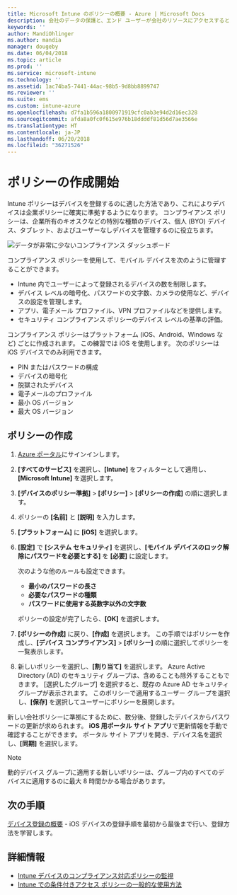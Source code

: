 ```yaml
---
title: Microsoft Intune のポリシーの概要 - Azure | Microsoft Docs
description: 会社のデータの保護と、エンド ユーザーが会社のリソースにアクセスするときに使用するデバイスの管理に役立つポリシーを作成します。 次に、グループにポリシーを割り当てます。
keywords: ''
author: MandiOhlinger
ms.author: mandia
manager: dougeby
ms.date: 06/04/2018
ms.topic: article
ms.prod: ''
ms.service: microsoft-intune
ms.technology: ''
ms.assetid: 1ac74ba5-7441-44ac-98b5-9d8bb8899747
ms.reviewer: ''
ms.suite: ems
ms.custom: intune-azure
ms.openlocfilehash: d7fa1b596a1800971919cfc0ab3e94d2d16ec328
ms.sourcegitcommit: afda8a0fc0f615e976b18ddddf81d56d7ae3566e
ms.translationtype: HT
ms.contentlocale: ja-JP
ms.lasthandoff: 06/20/2018
ms.locfileid: "36271526"
---
```

# <a name="get-started-with-creating-policies"></a>ポリシーの作成開始

Intune ポリシーはデバイスを登録するのに適した方法であり、これによりデバイスは企業ポリシーに確実に準拠するようになります。 コンプライアンス ポリシーは、企業所有のキオスクなどの特別な種類のデバイス、個人 (BYO) デバイス、タブレット、およびユーザーなしデバイスを管理するのに役立ちます。

![データが非常に少ないコンプライアンス ダッシュボード](/intune/media/generic-compliance-dashboard.png)

コンプライアンス ポリシーを使用して、モバイル デバイスを次のように管理することができます。

* Intune 内でユーザーによって登録されるデバイスの数を制限します。
* デバイス レベルの暗号化、パスワードの文字数、カメラの使用など、デバイスの設定を管理します。
* アプリ、電子メール プロファイル、VPN プロファイルなどを提供します。
* セキュリティ コンプライアンス ポリシーのデバイス レベルの基準の評価。

コンプライアンス ポリシーはプラットフォーム (iOS、Android、Windows など) ごとに作成されます。 この練習では iOS を使用します。 次のポリシーは iOS デバイスでのみ利用できます。

* PIN またはパスワードの構成
* デバイスの暗号化
* 脱獄されたデバイス
* 電子メールのプロファイル
* 最小 OS バージョン
* 最大 OS バージョン

## <a name="create-a-policy"></a>ポリシーの作成

1. [Azure ポータル](https://portal.azure.com)にサインインします。
2. **[すべてのサービス]** を選択し、**[Intune]** をフィルターとして適用し、**[Microsoft Intune]** を選択します。
3. **[デバイスのポリシー準拠]** > **[ポリシー]** > **[ポリシーの作成]** の順に選択します。
4. ポリシーの **[名前]** と **[説明]** を入力します。 
5. **[プラットフォーム]** に **[iOS]** を選択します。
6. **[設定]** で **[システム セキュリティ]** を選択し、**[モバイル デバイスのロック解除にパスワードを必要とする]** を **[必要]** に設定します。 

    次のような他のルールも設定できます。 
    - **最小のパスワードの長さ**
    - **必要なパスワードの種類**
    - **パスワードに使用する英数字以外の文字数**
    
    ポリシーの設定が完了したら、**[OK]** を選択します。
  
7. **[ポリシーの作成]** に戻り、**[作成]** を選択します。 この手順ではポリシーを作成し、**[デバイス コンプライアンス]** > **[ポリシー]** の順に選択してポリシーを一覧表示します。
8. 新しいポリシーを選択し、**[割り当て]** を選択します。 Azure Active Directory (AD) のセキュリティ グループは、含めることも除外することもできます。
[選択したグループ] を選択すると、既存の Azure AD セキュリティ グループが表示されます。 このポリシーで適用するユーザー グループを選択し、**[保存]** を選択してユーザーにポリシーを展開します。

新しい会社ポリシーに準拠にするために、数分後、登録したデバイスからパスワードの更新が求められます。 **iOS 用ポータル サイト アプリ**で更新情報を手動で確認することができます。 ポータル サイト アプリを開き、デバイス名を選択し、**[同期]** を選択します。

> [!NOTE]
> 動的デバイス グループに適用する新しいポリシーは、グループ内のすべてのデバイスに適用するのに最大 8 時間かかる場合があります。

## <a name="next-steps"></a>次の手順

[デバイス登録の概要](get-started-enroll.md) - iOS デバイスの登録手順を最初から最後まで行い、登録方法を学習します。

## <a name="learn-more"></a>詳細情報

* [Intune デバイスのコンプライアンス対応ポリシーの監視](compliance-policy-monitor.md)
* [Intune での条件付きアクセス ポリシーの一般的な使用方法](conditional-access-intune-common-ways-use.md)
